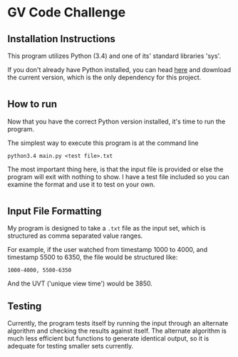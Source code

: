 # GV Code Challenge

## Installation Instructions
This program utilizes Python (3.4) and one of its' standard libraries 'sys'. 

If you don't already have Python installed, you can head [here](https://www.python.org/downloads/release/python-340/) and download the current version, which is the only dependency for this project.

#

## How to run
Now that you have the correct Python version installed, it's time to run the program.

The simplest way to execute this program is at the command line
```
python3.4 main.py <test file>.txt
```

The most important thing here, is that the input file is provided or else the program will exit with nothing to show. I have a test file included so you can examine the format and use it to test on your own.

#

## Input File Formatting
My program is designed to take a `.txt` file as the input set, which is structured as comma separated value ranges.

For example, if the user watched from timestamp 1000 to 4000, and timestamp 5500 to 6350, the file would be structured like:

```
1000-4000, 5500-6350
```

And the UVT ('unique view time') would be 3850.

## Testing
Currently, the program tests itself by running the input through an alternate algorithm and checking the results against itself. The alternate algorithm is much less efficient but functions to generate identical output, so it is adequate for testing smaller sets currently.
